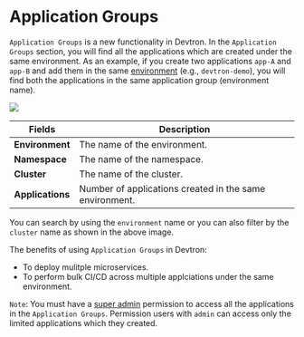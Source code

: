 # Application Groups

`Application Groups` is a new functionality in Devtron. In the `Application Groups` section, you will find all the applications which are created under the same environment. 
As an example, if you create two applications `app-A` and `app-B` and add them in the same [environment](https://docs.devtron.ai/v/v0.6/global-configurations/cluster-and-environments#add-environment) (e.g., `devtron-demo`), you will find both the applications in the same application group (environment name). 

![](https://devtron-public-asset.s3.us-east-2.amazonaws.com/images/application-groups/application-groups.jpg)

| Fields | Description |
| --- | --- |
| **Environment** | The name of the environment. |
| **Namespace** | The name of the namespace. |
| **Cluster** | The name of the cluster. |
| **Applications** | Number of applications created in the same environment. |

You can search by using the `environment` name or you can also filter by the `cluster` name as shown in the above image.

The benefits of using `Application Groups` in Devtron:
- To deploy mulitple microservices.
- To perform bulk CI/CD across multiple applciations under the same environment.

`Note`: You must have a [super admin](https://docs.devtron.ai/v/v0.6/global-configurations/authorization/user-access#role-based-access-levels) permission to access all the applications in the `Application Groups`. Permission users with `admin` can access only the limited applications which they created.
